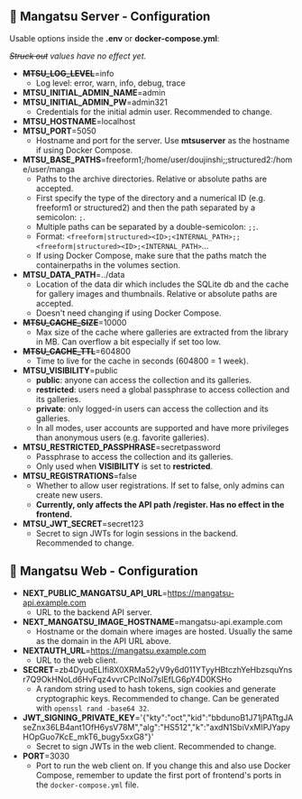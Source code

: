 ## 📝 Mangatsu Server - Configuration
Usable options inside the **.env** or **docker-compose.yml**:

_~~Struck out~~ values have no effect yet._

- ~~**MTSU_LOG_LEVEL**~~=info
  - Log level: error, warn, info, debug, trace
- **MTSU_INITIAL_ADMIN_NAME**=admin
- **MTSU_INITIAL_ADMIN_PW**=admin321
    - Credentials for the initial admin user. Recommended to change.
- **MTSU_HOSTNAME**=localhost
- **MTSU_PORT**=5050
    - Hostname and port for the server. Use **mtsuserver** as the hostname if using Docker Compose.
- **MTSU_BASE_PATHS**=freeform1;/home/user/doujinshi;;structured2:/home/user/manga
    - Paths to the archive directories. Relative or absolute paths are accepted.
    - First specify the type of the directory and a numerical ID (e.g. freeform1 or structured2) and then the path separated by a semicolon: `;`.
    - Multiple paths can be separated by a double-semicolon: `;;`.
    - Format: `<freeform|structured><ID>;<INTERNAL_PATH>;;<freeform|structured><ID>;<INTERNAL_PATH>`...
    - If using Docker Compose, make sure that the paths match the containerpaths in the volumes section.
- **MTSU_DATA_PATH**=../data
    - Location of the data dir which includes the SQLite db and the cache for gallery images and thumbnails. Relative or absolute paths are accepted.
    - Doesn't need changing if using Docker Compose.
- ~~**MTSU_CACHE_SIZE**~~=10000
  - Max size of the cache where galleries are extracted from the library in MB. Can overflow a bit especially if set too low.
- ~~**MTSU_CACHE_TTL**~~=604800
  - Time to live for the cache in seconds (604800 = 1 week).
- **MTSU_VISIBILITY**=public
    - **public**: anyone can access the collection and its galleries.
    - **restricted**: users need a global passphrase to access collection and its galleries.
    - **private**: only logged-in users can access the collection and its galleries.
    - In all modes, user accounts are supported and have more privileges than anonymous users (e.g. favorite galleries).
- **MTSU_RESTRICTED_PASSPHRASE**=secretpassword
    - Passphrase to access the collection and its galleries.
    - Only used when **VISIBILITY** is set to **restricted**.
- **MTSU_REGISTRATIONS**=false
    - Whether to allow user registrations. If set to false, only admins can create new users.
    - **Currently, only affects the API path /register. Has no effect in the frontend.**
- **MTSU_JWT_SECRET**=secret123
    - Secret to sign JWTs for login sessions in the backend. Recommended to change.

## 📝 Mangatsu Web - Configuration

- **NEXT_PUBLIC_MANGATSU_API_URL**=https://mangatsu-api.example.com
  - URL to the backend API server.
- **NEXT_MANGATSU_IMAGE_HOSTNAME**=mangatsu-api.example.com
  - Hostname or the domain where images are hosted. Usually the same as the domain in the API URL above.
- **NEXTAUTH_URL**=https://mangatsu.example.com
  - URL to the web client.
- **SECRET**=zb4DyuqELIfi8X0XRMa52yV9y6d011YTyyHBtczhYeHbzsquYnsr7Q9OkHNoLd6HvFqz4vvrCPcINol7sIEfLG6pY4D0KSHo
  - A random string used to hash tokens, sign cookies and generate cryptographic keys. Recommended to change. Can be generated with `openssl rand -base64 32`.
- **JWT_SIGNING_PRIVATE_KEY**='{"kty":"oct","kid":"bbdunoB1J71jPATtgJAseZnx36LB4ant1OfH6ysV78M","alg":"HS512","k":"axdN1SbiVxMIPJYapyHOpGuo7KcE_mkT6_bugy5xxG8"}'
  - Secret to sign JWTs in the web client. Recommended to change.
- **PORT**=3030
  - Port to run the web client on. If you change this and also use Docker Compose, remember to update the first port of frontend's ports in the `docker-compose.yml` file.
